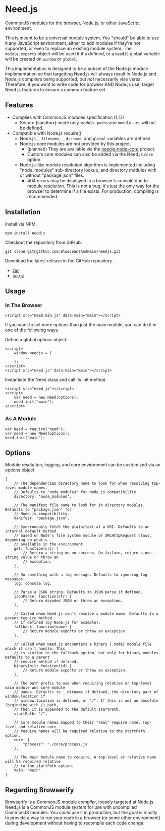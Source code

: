 Need.js
=======

CommonJS modules for the browser, Node.js, or other JavaScript environment.

This is meant to be a universal module system. You "should" be able to use it any JavaScript environment, either to add modules if they're not supported, or even to replace an existing module system. The `module.exports` object will be used if it's defined, or a `NeedJS` global variable will be created on `window` or `global`.

This implementation is designed to be a subset of the Node.js module implementation so that targetting Need.js will always result in Node.js and Node.js compilers being supported, but _not_ necessarily vise versa. Therefore, if you want to write code for browser AND Node.js use, target Need.js features to ensure a common feature set.

Features
--------

* Complies with CommonJS modules specification (1.1.1)
    * Secure (sandbox) mode only. `module.paths` and `module.uri` will not be defined.
* Compatible with Node.js require()
    * Node.js `__filename`, `__dirname`, and `global` variables are defined.
    * Node.js core modules are not provided by this project.
        * (planned) They are available via the [needjs-node-core](https://github.com/BlueJeansAndRain/needjs-nodecore) project.
        * Custom core modules can also be added via the Need.js `core` option.
    * Node.js-like module resolution algorithm is implemented including "node_modules" sub-directory lookup, and directory modules with or without "package.json" files.
        * 404 errors may be displayed in a browser's console due to module resolution. This is not a bug, it's just the only way for the browser to determine if a file exists. For production, compiling is recommended.

Installation
------------

Install via NPM.

    npm install needjs

Checkout the repository from GitHub.

    git clone git@github.com:BlueJeansAndRain/needjs.git

Download the latest release in the GitHub repository.

* [zip](https://github.com/BlueJeansAndRain/needjs/archive/latest.zip)
* [tar.gz](https://github.com/BlueJeansAndRain/needjs/archive/latest.tar.gz)

Usage
-----

### In The Browser

    <script src="need.min.js" data-main="main"></script>

If you want to set more options than just the main module, you can do it in one of the following ways.

Define a global options object:

    <script>
        window.needjs = {
            ...
        };
    </script>
    <script src="need.js" data-main="main"></script>

Instantiate the Need class and call its init method.

    <script src="need.js"></script>
    <script>
        var need = new Need(options);
        need.init("main");
    </script>

### As A Module

    var Need = require('need');
    var need = new Need(options);
    need.init("main");

Options
-------

Module resolution, logging, and core environment can be customized via an options object.

    {
        // The dependencies directory name to look for when resolving top-level module names.
        // Defaults to "node_modules" for Node.js compatibility.
        directory: "node_modules",

        // The manifest file name to look for in directory modules. Defaults to "package.json" for
        // Node.js compatibility.
        manifest: "package.json",

        // Syncronously fetch the plain/text at a URI. Defaults to an internal default method
        // based on Node's file system module or XMLHttpRequest class, depending on what's
        // available in the environment.
        get: function(uri) {
            // Return a string on on success. On failure, return a non-string value or throw an
            // exception.
        },

        // Do something with a log message. Defaults to ignoring log messages.
        log: console.log,

        // Parse a JSON string. Defaults to JSON.parse if defined.
        jsonParse: function(str) {
            // Return decoded JSON or throw an exception.
        },

        // Called when Need.js can't resolve a module name. Defaults to a parent require method
        // if defined (by Node.js for example).
        fallback: function(name) {
            // Return module exports or throw an exception.
        },

        // Called when Need.js encounters a binary (.node) module file which it can't handle. This
        // is similar to the fallback option, but only for binary modules. Defaults to a parent
        // require method if defined.
        binaryInit: function(id) {
            // Return module exports or throw an exception.
        },

        // The path prefix to use when requiring relative or top-level main module and core module
        // names. Defaults to __dirname if defined, the directory part of window.location if
        // window.location is defined, or "/". If this is not an absolute (beginning with /) path,
        // then it is appended to the default startPath.
        startPath: "/",

        // Core module names mapped to their "real" require name. Top-level and relative core
        // require names will be required relative to the startPath option.
        core: {
            "process": "./core/process.js
        },

        // The main module name to require. A top-level or relative name will be required relative
        // to the startPath option.
        main: "main"
    }

Regarding Browserify
--------------------

Browserify is a CommonJS module _compiler_, loosely targeted at Node.js. Need.js is a CommonJS module _system_ for use with uncompiled CommonJS modules. You _could_ use it in production, but the goal is mostly to provide a way to run your code in a browser (or some other environment) during development without having to recompile each code change.
